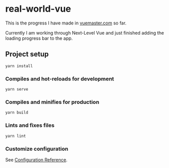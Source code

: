 # real-world-vue

This is the progress I have made in [vuemaster.com](https://www.vuemastery.com/) so far.

Currently I am working through Next-Level Vue and just finished adding the loading progress bar to the app.

## Project setup

```
yarn install
```

### Compiles and hot-reloads for development

```
yarn serve
```

### Compiles and minifies for production

```
yarn build
```

### Lints and fixes files

```
yarn lint
```

### Customize configuration

See [Configuration Reference](https://cli.vuejs.org/config/).
